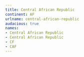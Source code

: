 ```yaml
---
title: Central African Republic
continent: AF
urlname: central-african-republic
audacious: true
names:
- Central African Republic
- Central African Republic
- CF
- CAF
---
```


